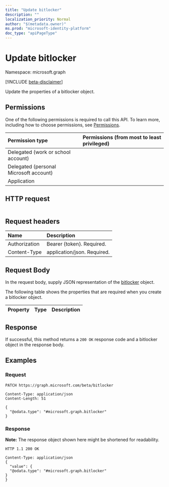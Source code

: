 ```yaml
---
title: "Update bitlocker"
description: ""
localization_priority: Normal
author: "$(metadata.owner)"
ms.prod: "microsoft-identity-platform"
doc_type: "apiPageType"
---
```


# Update bitlocker

Namespace: microsoft.graph

[!INCLUDE [beta-disclaimer](../../includes/beta-disclaimer.md)]

Update the properties of a bitlocker object.

## Permissions

One of the following permissions is required to call this API. To learn more, including how to choose permissions, see [Permissions](/graph/permissions-reference).

| Permission type                        | Permissions (from most to least privileged) |
| :------------------------------------- | :------------------------------------------ |
| Delegated (work or school account)     |                                             |
| Delegated (personal Microsoft account) |                                             |
| Application                            |                                             |

## HTTP request

<!-- {
  "blockType": "ignored"
}
-->

```http

```

## Request headers

| Name          | Description                 |
| :------------ | :-------------------------- |
| Authorization | Bearer {token}. Required.   |
| Content-Type  | application/json. Required. |

## Request Body

In the request body, supply JSON representation of the [bitlocker](../resources/-bitlocker.md) object.

<!-- Actions and Functions -->

<!-- CRUD Methods -->

The following table shows the properties that are required when you create a bitlocker object.

| Property | Type | Description |
| :------- | :--- | :---------- |

## Response

If successful, this method returns a `200 OK` response code and a bitlocker object in the response body.

## Examples

### Request

<!-- {
  "blockType": "request",
  "name": "update_bitlocker"
}
-->

```http
PATCH https://graph.microsoft.com/beta/bitlocker

Content-Type: application/json
Content-Length: 51

{
  "@odata.type": "#microsoft.graph.bitlocker"
}

```

### Response

**Note:** The response object shown here might be shortened for readability.

<!-- {
  "blockType": "response",
  "truncated": true,
  "@odata.type": "microsoft.bitlocker.bitlocker"
}
-->

```http
HTTP 1.1 200 OK

Content-Type: application/json
{
  "value": {
  "@odata.type": "#microsoft.graph.bitlocker"
}
}

```
